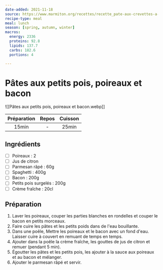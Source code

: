 ```yaml
---
date-added: 2021-11-18
source: https://www.marmiton.org/recettes/recette_pate-aux-crevettes-a-la-creme_171330.aspx
recipe-type: meal
meal: lunch
season: [spring, autumn, winter]
macros:
  energy: 2336
  proteins: 92.8
  lipids: 137.7
  carbs: 182.6
  portions: 4

---
```


# Pâtes aux petits pois, poireaux et bacon

![[Pâtes aux petits pois, poireaux et bacon.webp]]

| Préparation | Repos | Cuisson |
|:-----------:|:-----:|:-------:|
|    15min    |   -   |  25min  |

## Ingrédients

- [ ] Poireaux : 2
- [ ] Jus de citron
- [ ] Parmesan râpé : 60g
- [ ] Spaghetti : 400g
- [ ] Bacon : 200g
- [ ] Petits pois surgelés : 200g
- [ ] Crème fraîche : 20cl

## Préparation

1. Laver les poireaux, couper les parties blanches en rondelles et couper le bacon en petits morceaux.
2. Faire cuire les pâtes et les petits poids dans de l'eau bouillante.
3. Dans une poêle, Mettre les poireaux et le bacon avec un fond d'eau. Laisser cuire à couvert en remuant de temps en temps.
5. Ajouter dans la poêle la crème fraîche, les gouttes de jus de citron et remuer (pendant 5 min).
6. Égoutter les pâtes et les petits pois, les ajouter à la sauce aux poireaux et au bacon et mélanger.
7. Ajouter le parmesan râpé et servir.
